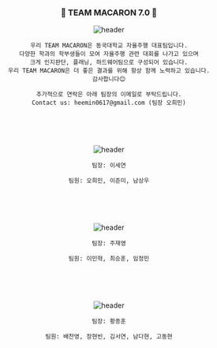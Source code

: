 <div align="center">

### 🚗 TEAM MACARON 7.0 🚗


![header](https://capsule-render.vercel.app/api?type=Rect&&&color=timeGradient&height=200&section=header&text=About%20MACARON&fontSize=90&animation=fadeIn)



```
우리 TEAM MACARON은 동국대학교 자율주행 대표팀입니다.
다양한 학과의 학부생들이 모여 자율주행 관련 대회를 나가고 있으며
크게 인지판단, 플래닝, 하드웨어팀으로 구성되어 있습니다.
우리 TEAM MACARON은 더 좋은 결과를 위해 항상 함께 노력하고 있습니다.
감사합니다😊

추가적으로 연락은 아래 팀장의 이메일로 부탁드립니다.
Contact us: heemin0617@gmail.com (팀장 오희민)
```
</br>
</br>
</br>

![header](https://capsule-render.vercel.app/api?type=Cylinder&&&color=FFC2EC&height=130&section=header&text=TEAM%20VISION&fontColor=FFFFFF&fontSize=40&animation=scaleIn)

```
팀장: 이세연

팀원: 오희민, 이준미, 남상우
```
</br>
</br>
</br>

![header](https://capsule-render.vercel.app/api?type=Cylinder&&&color=timeGradient&height=130&section=header&text=TEAM%20PLANNING&fontSize=40&animation=scaleIn)
```
팀장: 주재영

팀원: 이민혁, 최승훈, 임정민
```
</br>
</br>
</br>

![header](https://capsule-render.vercel.app/api?type=Cylinder&&&color=timeGradient&height=130&section=header&text=TEAM%20HARDWARE&fontSize=40&animation=scaleIn)
```
팀장: 황종훈

팀원: 배찬영, 장현빈, 김서연, 남다현, 고동현
```

</div>





